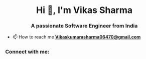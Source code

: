 <h1 align="center">Hi 👋, I'm Vikas Sharma</h1>
<h3 align="center">A passionate Software Engineer from India</h3>



- 📫 How to reach me **Vikaskumarasharma06470@gmail.com**

<h3 align="left">Connect with me:</h3>


